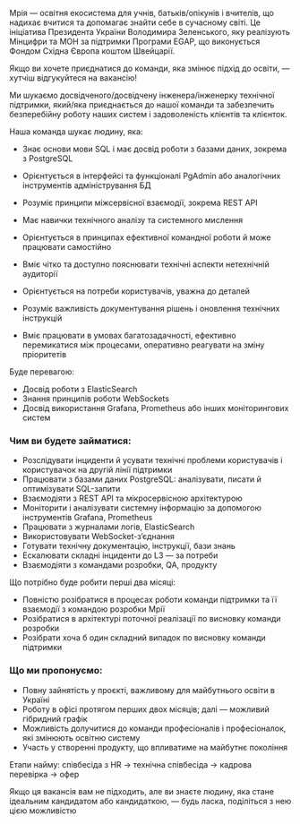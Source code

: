 Мрія — освітня екосистема для учнів, батьків/опікунів і вчителів, що надихає
вчитися та допомагає знайти себе в сучасному світі. Це ініціатива Президента
України Володимира Зеленського, яку реалізують Мінцифри та МОН за підтримки
Програми EGAP, що виконується Фондом Східна Європа коштом Швейцарії.

Якщо ви хочете приєднатися до команди, яка змінює підхід до освіти, — хутчіш
відгукуйтеся на вакансію!  
  
Ми шукаємо досвідченого/досвідчену інженера/інженерку технічної підтримки,
який/яка приєднається до нашої команди та забезпечить безперебійну роботу
наших систем і задоволеність клієнтів та клієнток.

Наша команда шукає людину, яка:

  * Знає основи мови SQL і має досвід роботи з базами даних, зокрема з PostgreSQL  
  

  * Орієнтується в інтерфейсі та функціоналі PgAdmin або аналогічних інструментів адміністрування БД  
  

  * Розуміє принципи міжсервісної взаємодії, зокрема REST API  
  

  * Має навички технічного аналізу та системного мислення  
  

  * Орієнтується в принципах ефективної командної роботи й може працювати самостійно  
  

  * Вміє чітко та доступно пояснювати технічні аспекти нетехнічній аудиторії  
  

  * Орієнтується на потреби користувачів, уважна до деталей  
  

  * Розуміє важливість документування рішень і оновлення технічних інструкцій  
  

  * Вміє працювати в умовах багатозадачності, ефективно перемикатися між процесами, оперативно реагувати на зміну пріоритетів

Буде перевагою:

  * Досвід роботи з ElasticSearch
  * Знання принципів роботи WebSockets
  * Досвід використання Grafana, Prometheus або інших моніторингових систем

### Чим ви будете займатися:

  * Розслідувати інциденти й усувати технічні проблеми користувачів і користувачок на другій лінії підтримки
  * Працювати з базами даних PostgreSQL: аналізувати, писати й оптимізувати SQL-запити
  * Взаємодіяти з REST API та мікросервісною архітектурою
  * Моніторити і аналізувати системну інформацію за допомогою інструментів Grafana, Prometheus
  * Працювати з журналами логів, ElasticSearch
  * Використовувати WebSocket-з’єднання
  * Готувати технічну документацію, інструкції, бази знань
  * Ескалювати складні інциденти до L3 — за потреби
  * Взаємодіяти з командами розробки, QA, продукту

Що потрібно буде робити перші два місяці:

  * Повністю розібратися в процесах роботи команди підтримки та її взаємодії з командою розробки Мрії
  * Розібратися в архітектурі поточної реалізації по висновку команди розробки
  * Розібрати хоча б один складний випадок по висновку команди підтримки

### Що ми пропонуємо:

  * Повну зайнятість у проєкті, важливому для майбутнього освіти в Україні
  * Роботу в офісі протягом перших двох місяців; далі — можливий гібридний графік
  * Можливість долучитися до команди професіоналів і професіоналок, які змінюють освітню систему
  * Участь у створенні продукту, що впливатиме на майбутнє покоління

Етапи найму: співбесіда з HR → технічна співбесіда → кадрова перевірка → офер

Якщо ця вакансія вам не підходить, але ви знаєте людину, яка стане ідеальним
кандидатом або кандидаткою, — будь ласка, поділіться з нею цією можливістю